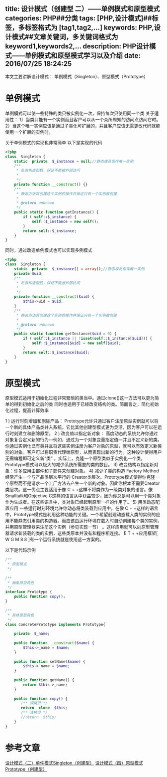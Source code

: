 title: 设计模式（创建型 二）——单例模式和原型模式
categories: PHP##分类
tags: [PHP,设计模式]##标签，多标签格式为 [tag1,tag2,...]
keywords: PHP,设计模式##文章关键词，多关键词格式为 keyword1,keywords2,...
description: PHP设计模式——单例模式和原型模式学习以及介绍
date: 2016/07/25 18:24:25 
---
本文主要讲解设计模式：
单例模式（Singleton）、原型模式（Prototype）

# 单例模式

单例模式可以使一些特殊的类只被实例化一次，保持每次只使用同一个类
关于适用性：
1）当类只能有一个实例而且客户可以从一个众所周知的访问点访问它时。
2）当这个唯一实例应该是通过子类化可扩展的，并且客户应该无需更改代码就能使用一个扩展的实例时。

关于单例模式的实现也非常简单
以下是实现的代码
``` php
<?php  
class  Singleton {  
    static  private  $_instance = null;//静态成员保存唯一实例  
    /** 
     * 私有构造函数，保证不能被外部访问 
     * 
     */  
    private function __construct() {}   
    /** 
     * 静态方法将创建这个实例的操作并保证只有一个实例被创建 
     * 
     * @return unknown 
     */  
    public static function getInstance() {  
        if (!self::$_instance) {  
            self::$_instance = new self();  
        }  
        return self::$_instance;  
    }  
}  
```

<!--more-->

同时，通过改造单例模式也可以实现多例模式
``` php
<?php  
class  Singleton {  
    static  private  $_instance[] = array();//静态成员保存唯一实例  
    private $uid;
    /** 
     * 私有构造函数，保证不能被外部访问 
     * 
     */  
    private function __construct($uid) {
    	$this->uid = $uid;
	}   
    /** 
     * 静态方法将创建这个实例的操作并保证只有一个实例被创建 
     * 
     * @return unknown 
     */  
    public static function getInstance($uid = 0) {  
        if (!self::$_instance || !isset(self::$_instance[$uid])) {  
            self::$_instance[$uid] = new self($uid);  
        }  
        return self::$_instance[$uid]; 
    }  
} 
```

# 原型模式

原型模式适用于初始化过程非常繁琐的类当中。通过clone()这一方法可以更为简单的得到初始化之后的类
同时也适用于已经改变结构的类。简而言之，简化初始化过程，提高计算效率

1 ) 运行时刻增加和删除产品： Prototype允许只通过客户注册原型实例就可以将一个新的具体产品类并入系统。它比其他创建型模式更为灵活，因为客户可以在运行时刻建立和删除原型。
2 ) 改变值以指定新对象： 高度动态的系统允许你通过对象复合定义新的行为—例如，通过为一个对象变量指定值—并且不定义新的类。你通过实例化已有类并且将这些实例注册为客户对象的原型，就可以有效定义新类别的对象。客户可以将职责代理给原型，从而表现出新的行为。这种设计使得用户无需编程即可定义新“类” 。实际上，克隆一个原型类似于实例化一个类。Prototype模式可以极大的减少系统所需要的类的数目。
3) 改变结构以指定新对象：许多应用由部件和子部件来创建对象。
4) 减少子类的构造 Factory Method 经常产生一个与产品类层次平行的 Creator类层次。Prototype模式使得你克隆一个原型而不是请求一个工厂方法去产生一个新的对象。因此你根本不需要Creator类层次。这一优点主要适用于像 C + +这样不将类作为一级类对象的语言。像Smalltalk和Objective C这样的语言从中获益较少，因为你总是可以用一个类对象作为生成者。在这些语言中，类对象已经起到原型一样的作用了。
5) 用类动态配置应用 一些运行时刻环境允许你动态将类装载到应用中。在像 C + +这样的语言中，Prototype模式是利用这种功能的关键。一个希望创建动态载入类的实例的应用不能静态引用类的构造器。而应该由运行环境在载入时自动创建每个类的实例，并用原型管理器来注册这个实例（参见实现一节） 。这样应用就可以向原型管理器请求新装载的类的实例，这些类原本并没有和程序相连接。 E T + +应用框架[ W G M 8 8 ]有一个运行系统就是使用这一方案的。

以下是代码示例
``` php
/** 
 * 原型模式  
 */  
   
/** 
 * 抽象原型角色 
 */  
interface Prototype {  
    public function copy();  
}  
   
/** 
 * 具体原型角色 
 */  
class ConcretePrototype implements Prototype{  
   
    private  $_name;  
   
    public function __construct($name) {  
        $this->_name = $name;  
    }  
   
    public function setName($name) {  
        $this->_name = $name;  
    }  
   
    public function getName() {  
        return $this->_name;  
    }  
   
    public function copy() {  
       /** 深拷贝 */  
       return  clone  $this;      
       /** 浅拷贝 */  
       //return  $this;     
    }  
}  
```

# 参考文章
[设计模式（二）单件模式Singleton（创建型）](http://blog.csdn.net/hguisu/article/details/7515416)
[设计模式（四）原型模式Prototype（创建型）](http://blog.csdn.net/hguisu/article/details/7518947)